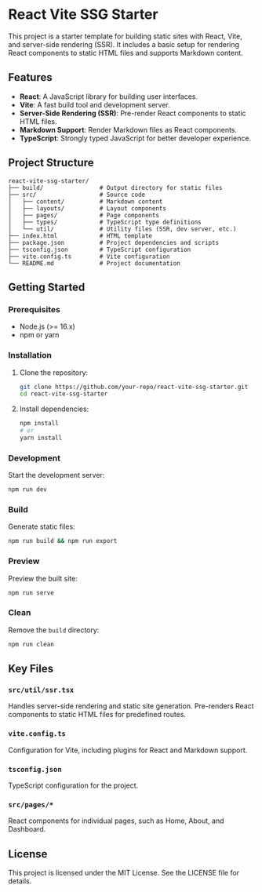 # React Vite SSG Starter

This project is a starter template for building static sites with React, Vite, and server-side rendering (SSR). It includes a basic setup for rendering React components to static HTML files and supports Markdown content.

## Features

- **React**: A JavaScript library for building user interfaces.
- **Vite**: A fast build tool and development server.
- **Server-Side Rendering (SSR)**: Pre-render React components to static HTML files.
- **Markdown Support**: Render Markdown files as React components.
- **TypeScript**: Strongly typed JavaScript for better developer experience.

## Project Structure

```
react-vite-ssg-starter/
├── build/                # Output directory for static files
├── src/                  # Source code
│   ├── content/          # Markdown content
│   ├── layouts/          # Layout components
│   ├── pages/            # Page components
│   ├── types/            # TypeScript type definitions
│   └── util/             # Utility files (SSR, dev server, etc.)
├── index.html            # HTML template
├── package.json          # Project dependencies and scripts
├── tsconfig.json         # TypeScript configuration
├── vite.config.ts        # Vite configuration
└── README.md             # Project documentation
```

## Getting Started

### Prerequisites

- Node.js (>= 16.x)
- npm or yarn

### Installation

1. Clone the repository:
   ```bash
   git clone https://github.com/your-repo/react-vite-ssg-starter.git
   cd react-vite-ssg-starter
   ```

2. Install dependencies:
   ```bash
   npm install
   # or
   yarn install
   ```

### Development

Start the development server:
```bash
npm run dev
```

### Build

Generate static files:
```bash
npm run build && npm run export
```

### Preview

Preview the built site:
```bash
npm run serve
```

### Clean

Remove the `build` directory:
```bash
npm run clean
```

## Key Files

### `src/util/ssr.tsx`
Handles server-side rendering and static site generation. Pre-renders React components to static HTML files for predefined routes.

### `vite.config.ts`
Configuration for Vite, including plugins for React and Markdown support.

### `tsconfig.json`
TypeScript configuration for the project.

### `src/pages/*`
React components for individual pages, such as Home, About, and Dashboard.

## License

This project is licensed under the MIT License. See the LICENSE file for details.
